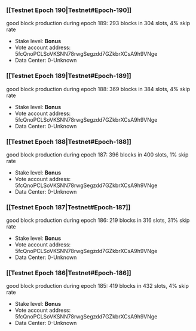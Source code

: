 ### [[Testnet Epoch 190|Testnet#Epoch-190]]
good block production during epoch 189: 293 blocks in 304 slots, 4% skip rate
* Stake level: **Bonus** 
* Vote account address: 5fcQnoPCLSoVKSNN78rwgSegzdd7GZkbrXCsA9h9VNge
* Data Center: 0-Unknown
### [[Testnet Epoch 189|Testnet#Epoch-189]]
good block production during epoch 188: 369 blocks in 384 slots, 4% skip rate
* Stake level: **Bonus** 
* Vote account address: 5fcQnoPCLSoVKSNN78rwgSegzdd7GZkbrXCsA9h9VNge
* Data Center: 0-Unknown
### [[Testnet Epoch 188|Testnet#Epoch-188]]
good block production during epoch 187: 396 blocks in 400 slots, 1% skip rate
* Stake level: **Bonus** 
* Vote account address: 5fcQnoPCLSoVKSNN78rwgSegzdd7GZkbrXCsA9h9VNge
* Data Center: 0-Unknown
### [[Testnet Epoch 187|Testnet#Epoch-187]]
good block production during epoch 186: 219 blocks in 316 slots, 31% skip rate
* Stake level: **Bonus** 
* Vote account address: 5fcQnoPCLSoVKSNN78rwgSegzdd7GZkbrXCsA9h9VNge
* Data Center: 0-Unknown
### [[Testnet Epoch 186|Testnet#Epoch-186]]
good block production during epoch 185: 419 blocks in 432 slots, 4% skip rate
* Stake level: **Bonus** 
* Vote account address: 5fcQnoPCLSoVKSNN78rwgSegzdd7GZkbrXCsA9h9VNge
* Data Center: 0-Unknown